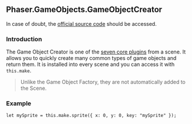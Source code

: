 ## Phaser.GameObjects.GameObjectCreator

In case of doubt, the [official source code](https://github.com/photonstorm/phaser) should be accessed.

### Introduction

The Game Object Creator is one of the [seven core plugins](https://github.com/digitsensitive/phaser3-typescript/blob/master/cheatsheets/scene/systems.md#core-plugins) from a scene. It allows you to quickly create many common types of
game objects and return them.
It is installed into every scene and you can access it with `this.make`.

> Unlike the Game Object Factory, they are not automatically added to the Scene.

### Example

```
let mySprite = this.make.sprite({ x: 0, y: 0, key: "mySprite" });
```
